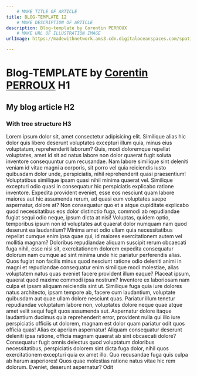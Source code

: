 ```yaml
---
    # MAKE TITLE OF ARTICLE
title: BLOG-TEMPLATE 12
    # MAKE DESCRIPTION OF ARTICLE
description: Blog-template by Corentin PERROUX
    # MAKE URL OF ILLUSTRATION IMAGE
urlImage: https://madewithnetwork.ams3.cdn.digitaloceanspaces.com/spatie-space-production/3075/nuxtjs-2.jpg

---
```


# Blog-TEMPLATE by [Corentin PERROUX](https://github.com/Corentin7301/) H1

## My blog article H2

### With tree structure H3

Lorem ipsum dolor sit, amet consectetur adipisicing elit. Similique alias hic dolor quis libero deserunt voluptates excepturi illum quia, minus eius voluptatum, reprehenderit laborum? Quis, modi doloremque repellat voluptates, amet id sit ad natus labore non dolor quaerat fugit soluta inventore consequuntur cum recusandae. Nam labore similique sint deleniti veniam id vitae magni a corporis, sit porro vel quia reiciendis iusto quibusdam dolor unde, perspiciatis, nihil reprehenderit quasi praesentium! Voluptatibus similique ipsam quasi nihil minima quaerat vel. Similique excepturi odio quasi in consequatur hic perspiciatis explicabo ratione inventore. Expedita provident eveniet, esse eos nesciunt quam labore maiores aut hic assumenda rerum, ad quasi eum voluptates saepe aspernatur, dolore at? Non consequatur quo et a atque cupiditate explicabo quod necessitatibus eos dolor distinctio fuga, commodi ab repudiandae fugiat sequi odio neque, ipsum dicta at nisi! Voluptas, quidem optio, temporibus ipsum non id voluptates aut quaerat dolor numquam nam quod deserunt ea laudantium? Minima amet odio ullam quia necessitatibus repellat cumque enim ipsa quae qui, id maiores exercitationem autem vel mollitia magnam? Doloribus repudiandae aliquam suscipit rerum obcaecati fuga nihil, esse nisi sit, exercitationem dolorem expedita consequatur dolorum nam cumque ad sint minima unde hic pariatur perferendis alias. Quos fugiat non facilis minus quod nesciunt ratione odio deleniti animi in magni et repudiandae consequatur enim similique modi molestiae, alias voluptatem natus quas eveniet facere provident illum eaque? Placeat ipsum, quaerat quod maxime commodi ipsa nostrum? Inventore ex laboriosam nam culpa et ipsam aliquam reiciendis sint ut. Similique fuga quia iure dolores natus architecto, ipsam tempore ab, facere cum laudantium, voluptate quibusdam aut quae ullam dolore nesciunt quas. Pariatur illum tenetur repudiandae voluptatum labore non, voluptates dolore neque quae atque amet velit sequi fugit quos assumenda aut. Aspernatur dolore itaque laudantium ducimus quia reprehenderit error, provident nulla qui illo iure perspiciatis officiis ut dolorem, magnam est dolor quam pariatur odit quos officia quas! Alias ex aperiam aspernatur! Aliquam consequatur deserunt deleniti ipsa ratione, officia magnam quaerat ab sint obcaecati dolore? Consequatur fugit omnis delectus quod voluptatum doloribus necessitatibus, perspiciatis dolorem sint dicta fuga dolor, nihil quos exercitationem excepturi quia ex amet illo. Quo recusandae fuga quis culpa ab harum asperiores! Quos quae molestias ratione natus vitae hic rem dolorum. Eveniet, deserunt aspernatur? Odit 